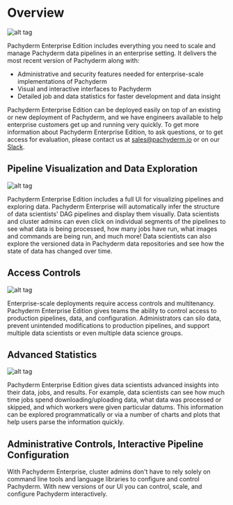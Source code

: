 # Overview

![alt tag](enterprise.png)

Pachyderm Enterprise Edition includes everything you need to scale and manage
Pachyderm data pipelines in an enterprise setting. It delivers the most recent
version of Pachyderm along with:

-   Administrative and security features needed for enterprise-scale
    implementations of Pachyderm
-   Visual and interactive interfaces to Pachyderm
-   Detailed job and data statistics for faster development and data insight

Pachyderm Enterprise Edition can be deployed easily on top of an existing or new
deployment of Pachyderm, and we have engineers available to help enterprise
customers get up and running very quickly. To get more information about
Pachyderm Enterprise Edition, to ask questions, or to get access for evaluation,
please contact us at [sales@pachyderm.io](mailto:sales@pachyderm.io) or on our
[Slack](http://slack.pachyderm.io/).

## Pipeline Visualization and Data Exploration

![alt tag](dashboard.png)

Pachyderm Enterprise Edition includes a full UI for visualizing pipelines and
exploring data. Pachyderm Enterprise will automatically infer the structure of
data scientists' DAG pipelines and display them visually. Data scientists and
cluster admins can even click on individual segments of the pipelines to see
what data is being processed, how many jobs have run, what images and commands
are being run, and much more! Data scientists can also explore the versioned
data in Pachyderm data repositories and see how the state of data has changed
over time.

## Access Controls

![alt tag](auth/auth_dash5.png)

Enterprise-scale deployments require access controls and multitenancy. Pachyderm
Enterprise Edition gives teams the ability to control access to production
pipelines, data, and configuration. Administrators can silo data, prevent
unintended modifications to production pipelines, and support multiple data
scientists or even multiple data science groups.

## Advanced Statistics

![alt tag](stats.png)

Pachyderm Enterprise Edition gives data scientists advanced insights into their
data, jobs, and results. For example, data scientists can see how much time jobs
spend downloading/uploading data, what data was processed or skipped, and which
workers were given particular datums. This information can be explored
programmatically or via a number of charts and plots that help users parse the
information quickly.

## Administrative Controls, Interactive Pipeline Configuration

With Pachyderm Enterprise, cluster admins don't have to rely solely on command
line tools and language libraries to configure and control Pachyderm. With new
versions of our UI you can control, scale, and configure Pachyderm
interactively.
